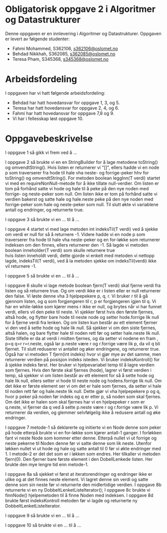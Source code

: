 # Obligatorisk oppgave 2 i Algoritmer og Datastrukturer

Denne oppgaven er en innlevering i Algoritmer og Datastrukturer. 
Oppgaven er levert av følgende studenter:
* Fahmi Mohammed, S362106, s362106@oslomet.no 
* Behdad Nikkhah, S362085, s362085@oslomet.no 
* Teresa Pham, S345368, s345368@oslomet.no

# Arbeidsfordeling

I oppgaven har vi hatt følgende arbeidsfordeling:
* Behdad har hatt hovedansvar for oppgave 1, 3, og 5. 
* Teresa har hatt hovedansvar for oppgave 2, 4, og 6. 
* Fahmi har hatt hovedansvar for oppgave 7,8 og 9. 
* Vi har i fellesskap løst oppgave 10. 

# Oppgavebeskrivelse

I oppgave 1 så gikk vi frem ved å ...

I oppgave 2 så brukte vi en en StringBuilder for å lage metodene toString() og omvendtString(). Hvis listen 
 er returnerer vi "[]", ellers hadde vi en node p som traverserer fra hode til hale vha neste- og forrige-peker
hhv for toString() og omvendtString(). For metoden boolean leggInn(T verdi) startet vi med en requireNonNull-metode
for å ikke tillate null-verdier. Om listen er tom på forhånd satte vi hode og hale til å peke på den nye noden 
med forrige- og neste-peker som null. Om listen ikke er tom på forhånd satte vi verdien bakerst og satte hale og 
hale.neste peke på den nye noden med forrige-peker som hale og neste-peker som null. Til slutt økte vi variablene
antall og endringer, og returnerte true.

I oppgave 3 så brukte vi en ... til å ...

I oppgave 4 startet vi med lage metoden int indeksTil(T verdi) ved å sjekke om verdi er null for så å returnere -1. 
Videre hadde vi en node p som traverserer fra hode til hale vha neste-peker og en for-løkke som returnerer indeksen 
om den finnes, ellers returnerer den -1. Så lagde vi metoden boolean inneholder(T verdi) som skulle returnere true  
hvis listen inneholdt verdi, dette gjorde vi enkelt med metoden vi nettopp lagde, indeksTil(T verdi), ved å la metoden
sjekke om indeksTil(verdi) ikke vil returnere -1.

I oppgave 5 så brukte vi en ... til å ...

I oppgave 6 skulle vi lage metode boolean fjern(T verdi) skal fjerne verdi fra listen og så returnere true. Og om verdi 
ikke er i listen eller er null returnerer den false. Vi løste denne vha 3 hjelpepekere p, q, r. Vi bruker r til å gå 
gjennom listen, og q som forgjengeren til r, p er forgjengeren igjen til q. Vi har en while-løkke som kjører mens r ikke
er null, og brytes når vi har funnet verdi, ellers vil den peke til neste. Vi sjekker først hvis den første fjernes, 
altså hode, og flytter bare hode til neste node og setter hode.forrige lik null for å fjerne verdi fra lenken. Og om
listen kun består av ett element fjerner vi den ved å sette hode og hale lik null. Så sjekker vi om den siste fjernes, 
altså halen, og bare flytter hale til noden rett før og setter hale.neste lik null. Siste tilfelle er da at verdi i 
midten fjernes, og da setter vi nodene en fram , p=q q=r r=r.neste, også lar p.neste være r og r.forrige være lik p, 
da vil q bli fjernet. Til slutt reduserer vi antallet og øker endringene, og returnerer true. Også har vi metoden T 
fjern(int indeks) hvor vi gjør mye av det samme, men returnerer verdien på posisjon indeks isteden. Vi bruker 
indeksKontroll() for å sjekke indeks først. Her bruker vi hjelpevariabel temp til å lagre verdien som fjernes. Hvis 
den første skal fjernes (hode), lagrer vi først verdien i temp, så sjekker vi om listen består av ett element for så 
å sette hode og hale lik null, ellers setter vi hode til neste node og hodens.forrige lik null. Om det ikke er første 
element ser vi om det er hale som fjernes, da setter vi hale til noden rett før og hale.neste lik null. Dette gjør vi 
vha hjelpepekere p og q, hvor p peker på noden før indeks og q er etter p, så noden som skal fjernes. Om det ikke er 
halen som skal fjernes har vi en hjelpepeker r som er q.neste, vi fjerner da q ved å sette p.neste være r og r.forrige 
være lik p. Vi returnerer da verdien, og glemmer selvfølgelig ikke å redusere antall og øke endringer.

I oppgave 7 metode-1 så deklarerte og initierte vi en Node denne som peker på hode etterpå
brukte vi en for-løkke som kjører antall-1 ganger. I forløkken fant vi neste Node som kommer etter denne.
Etterpå nullet vi ut forrige og neste pekerne til Noden denne før vi satte denne som lik neste. Utenfor løkken nullet vi ut hode og hale
og satte antall til 0 før vi økte endringer med 1.
I metode-2 er det det som er i løkken som endres. Her tilkaller vi metoden fjern(0). Den fjerner bare første element i den
DobellLenkede listen. Her brukte den mye lengre tid enn metode-1.

I oppgave 8a så sjekket vi først at iteratorendringer og endringer ikke er ulike og at det finnes neste element.
Vi lagret denne sin verdi og satte denne som sin neste før vi returnerte den midlertidige verdien.
I oppgave 8b returnerte vi en ny DobbeltLenketListeIterator();
I oppgave 8c brukte vi finnNode() hjelpemetoden til å finne Noden med indeksen.
I oppgave 8d brukte først indeksKontroll metoden før vi lagde og returnerte ny DobbeltLenketListeIterator.

I oppgave 9 så brukte vi en ... til å ...

I oppgave 10 så brukte vi en ... til å ...
